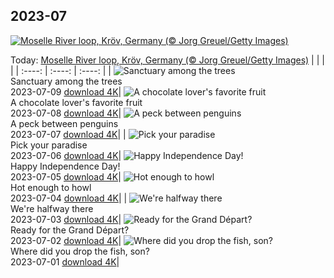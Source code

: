 ## 2023-07
[![Moselle River loop, Kröv, Germany (© Jorg Greuel/Getty Images)](https://cn.bing.com/th?id=OHR.MoselleRiver_EN-US2499319157_UHD.jpg&w=1000)](https://cn.bing.com/th?id=OHR.MoselleRiver_EN-US2499319157_UHD.jpg&pid=hp&w=3840&h=2160&rs=1&c=4)

Today: [Moselle River loop, Kröv, Germany (© Jorg Greuel/Getty Images)](https://cn.bing.com/th?id=OHR.MoselleRiver_EN-US2499319157_UHD.jpg&pid=hp&w=3840&h=2160&rs=1&c=4)
  |      |      |      |
| :----: | :----: | :----: |
| ![Sanctuary among the trees](https://cn.bing.com/th?id=OHR.CooperChapel_EN-US2412561000_UHD.jpg&pid=hp&w=384&h=216&rs=1&c=4) <br/> Sanctuary among the trees <br/> 2023-07-09  [download 4K](https://cn.bing.com/th?id=OHR.CooperChapel_EN-US2412561000_UHD.jpg&pid=hp&w=3840&h=2160&rs=1&c=4)| ![A chocolate lover's favorite fruit](https://cn.bing.com/th?id=OHR.CocoaPods_EN-US2252740906_UHD.jpg&pid=hp&w=384&h=216&rs=1&c=4) <br/> A chocolate lover's favorite fruit <br/> 2023-07-08  [download 4K](https://cn.bing.com/th?id=OHR.CocoaPods_EN-US2252740906_UHD.jpg&pid=hp&w=3840&h=2160&rs=1&c=4)| ![A peck between penguins](https://cn.bing.com/th?id=OHR.KissingPenguins_EN-US9934274722_UHD.jpg&pid=hp&w=384&h=216&rs=1&c=4) <br/> A peck between penguins <br/> 2023-07-07  [download 4K](https://cn.bing.com/th?id=OHR.KissingPenguins_EN-US9934274722_UHD.jpg&pid=hp&w=3840&h=2160&rs=1&c=4)|
| ![Pick your paradise](https://cn.bing.com/th?id=OHR.CorfuBeach_EN-US1955770867_UHD.jpg&pid=hp&w=384&h=216&rs=1&c=4) <br/> Pick your paradise <br/> 2023-07-06  [download 4K](https://cn.bing.com/th?id=OHR.CorfuBeach_EN-US1955770867_UHD.jpg&pid=hp&w=3840&h=2160&rs=1&c=4)| ![Happy Independence Day!](https://cn.bing.com/th?id=OHR.EmpireFourth_EN-US1852348146_UHD.jpg&pid=hp&w=384&h=216&rs=1&c=4) <br/> Happy Independence Day! <br/> 2023-07-05  [download 4K](https://cn.bing.com/th?id=OHR.EmpireFourth_EN-US1852348146_UHD.jpg&pid=hp&w=3840&h=2160&rs=1&c=4)| ![Hot enough to howl](https://cn.bing.com/th?id=OHR.CoyoteBanff_EN-US9716853560_UHD.jpg&pid=hp&w=384&h=216&rs=1&c=4) <br/> Hot enough to howl <br/> 2023-07-04  [download 4K](https://cn.bing.com/th?id=OHR.CoyoteBanff_EN-US9716853560_UHD.jpg&pid=hp&w=3840&h=2160&rs=1&c=4)|
| ![We're halfway there](https://cn.bing.com/th?id=OHR.HalfwayBoats_EN-US9913306071_UHD.jpg&pid=hp&w=384&h=216&rs=1&c=4) <br/> We're halfway there <br/> 2023-07-03  [download 4K](https://cn.bing.com/th?id=OHR.HalfwayBoats_EN-US9913306071_UHD.jpg&pid=hp&w=3840&h=2160&rs=1&c=4)| ![Ready for the Grand Départ?](https://cn.bing.com/th?id=OHR.PelotonPont_EN-US1487303209_UHD.jpg&pid=hp&w=384&h=216&rs=1&c=4) <br/> Ready for the Grand Départ? <br/> 2023-07-02  [download 4K](https://cn.bing.com/th?id=OHR.PelotonPont_EN-US1487303209_UHD.jpg&pid=hp&w=3840&h=2160&rs=1&c=4)| ![Where did you drop the fish, son?](https://cn.bing.com/th?id=OHR.ClamBears_EN-US1283973201_UHD.jpg&pid=hp&w=384&h=216&rs=1&c=4) <br/> Where did you drop the fish, son? <br/> 2023-07-01  [download 4K](https://cn.bing.com/th?id=OHR.ClamBears_EN-US1283973201_UHD.jpg&pid=hp&w=3840&h=2160&rs=1&c=4)|
